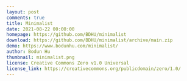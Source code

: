 ```yaml
---
layout: post
comments: true
title: Minimalist
date: 2021-08-22 00:00:00
homepage: https://github.com/BDHU/minimalist
download: https://github.com/BDHU/minimalist/archive/main.zip
demo: https://www.bodunhu.com/minimalist/
author: Bodun Hu
thumbnail: minimalist.png
license: Creative Commons Zero v1.0 Universal
license_link: https://creativecommons.org/publicdomain/zero/1.0/
---
```


